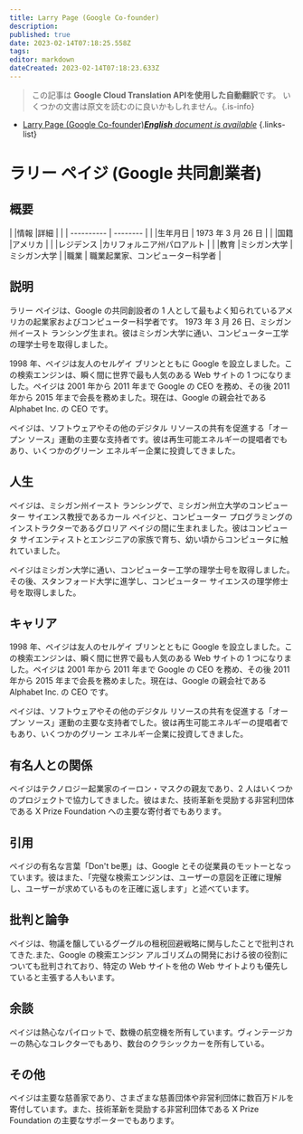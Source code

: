 ```yaml
---
title: Larry Page (Google Co-founder)
description: 
published: true
date: 2023-02-14T07:18:25.558Z
tags: 
editor: markdown
dateCreated: 2023-02-14T07:18:23.633Z
---
```


> この記事は **Google Cloud Translation APIを使用した自動翻訳**です。
いくつかの文書は原文を読むのに良いかもしれません。{.is-info}



- [Larry Page (Google Co-founder)***English** document is available*](/en/Knowledge-base/Dictionary/Person/larry-page-google-co-founder)
{.links-list}


# ラリー ペイジ (Google 共同創業者)

## 概要

| |情報 |詳細 |
| | ---------- | -------- |
| |生年月日 | 1973 年 3 月 26 日 |
| |国籍 |アメリカ |
| |レジデンス |カリフォルニア州パロアルト |
| |教育 |ミシガン大学 | ミシガン大学
| |職業 | 職業起業家、コンピューター科学者 |

## 説明

ラリー ペイジは、Google の共同創設者の 1 人として最もよく知られているアメリカの起業家およびコンピューター科学者です。 1973 年 3 月 26 日、ミシガン州イースト ランシング生まれ。彼はミシガン大学に通い、コンピューター工学の理学士号を取得しました。

1998 年、ペイジは友人のセルゲイ ブリンとともに Google を設立しました。この検索エンジンは、瞬く間に世界で最も人気のある Web サイトの 1 つになりました。ペイジは 2001 年から 2011 年まで Google の CEO を務め、その後 2011 年から 2015 年まで会長を務めました。現在は、Google の親会社である Alphabet Inc. の CEO です。

ペイジは、ソフトウェアやその他のデジタル リソースの共有を促進する「オープン ソース」運動の主要な支持者です。彼は再生可能エネルギーの提唱者でもあり、いくつかのグリーン エネルギー企業に投資してきました。

## 人生

ペイジは、ミシガン州イースト ランシングで、ミシガン州立大学のコンピューター サイエンス教授であるカール ペイジと、コンピューター プログラミングのインストラクターであるグロリア ペイジの間に生まれました。彼はコンピュータ サイエンティストとエンジニアの家族で育ち、幼い頃からコンピュータに触れていました。

ペイジはミシガン大学に通い、コンピューター工学の理学士号を取得しました。その後、スタンフォード大学に進学し、コンピューター サイエンスの理学修士号を取得しました。

## キャリア

1998 年、ペイジは友人のセルゲイ ブリンとともに Google を設立しました。この検索エンジンは、瞬く間に世界で最も人気のある Web サイトの 1 つになりました。ペイジは 2001 年から 2011 年まで Google の CEO を務め、その後 2011 年から 2015 年まで会長を務めました。現在は、Google の親会社である Alphabet Inc. の CEO です。

ペイジは、ソフトウェアやその他のデジタル リソースの共有を促進する「オープン ソース」運動の主要な支持者でした。彼は再生可能エネルギーの提唱者でもあり、いくつかのグリーン エネルギー企業に投資してきました。

## 有名人との関係

ペイジはテクノロジー起業家のイーロン・マスクの親友であり、2 人はいくつかのプロジェクトで協力してきました。彼はまた、技術革新を奨励する非営利団体である X Prize Foundation への主要な寄付者でもあります。

## 引用

ペイジの有名な言葉「Don't be悪」は、Google とその従業員のモットーとなっています。彼はまた、「完璧な検索エンジンは、ユーザーの意図を正確に理解し、ユーザーが求めているものを正確に返します」と述べています。

## 批判と論争

ペイジは、物議を醸しているグーグルの租税回避戦略に関与したことで批判されてきた.また、Google の検索エンジン アルゴリズムの開発における彼の役割についても批判されており、特定の Web サイトを他の Web サイトよりも優先していると主張する人もいます。

## 余談

ペイジは熱心なパイロットで、数機の航空機を所有しています。ヴィンテージカーの熱心なコレクターでもあり、数台のクラシックカーを所有している。

## その他

ペイジは主要な慈善家であり、さまざまな慈善団体や非営利団体に数百万ドルを寄付しています。また、技術革新を奨励する非営利団体である X Prize Foundation の主要なサポーターでもあります。